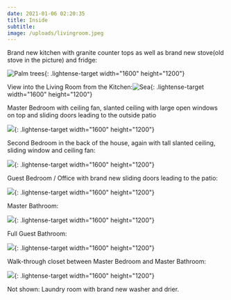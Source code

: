 ```yaml
---
date: 2021-01-06 02:20:35
title: Inside
subtitle:
image: /uploads/livingroom.jpeg
---
```


Brand new kitchen with granite counter tops as well as brand new stove(old stove in the picture) and fridge:

![Palm trees](/uploads/kitchencloseup.jpeg){: .lightense-target width="1600" height="1200"}

View into the Living Room from the Kitchen:![Sea](/uploads/livingviewfromkitchen.jpeg){: .lightense-target width="1600" height="1200"}

Master Bedroom with ceiling fan, slanted ceiling with large open windows on top and sliding doors leading to the outside patio

![](/uploads/bedroommaster.jpeg){: .lightense-target width="1600" height="1200"}

Second Bedroom in the back of the house, again with tall slanted ceiling, sliding window and ceiling fan:

![](/uploads/bedroomsecond.jpeg){: .lightense-target width="1600" height="1200"}

Guest Bedroom / Office with brand new sliding doors leading to the patio:&nbsp;

![](/uploads/bedroomoffice.jpeg){: .lightense-target width="1600" height="1200"}

Master Bathroom:

![](/uploads/bathroommaster.jpeg){: .lightense-target width="1600" height="1200"}

Full Guest Bathroom:

![](/uploads/bathroomguest.jpeg){: .lightense-target width="1600" height="1200"}

Walk-through closet between Master Bedroom and Master Bathroom:

![](/uploads/closetwalkthrough.jpeg){: .lightense-target width="1600" height="1200"}

Not shown: Laundry room with brand new washer and drier.
